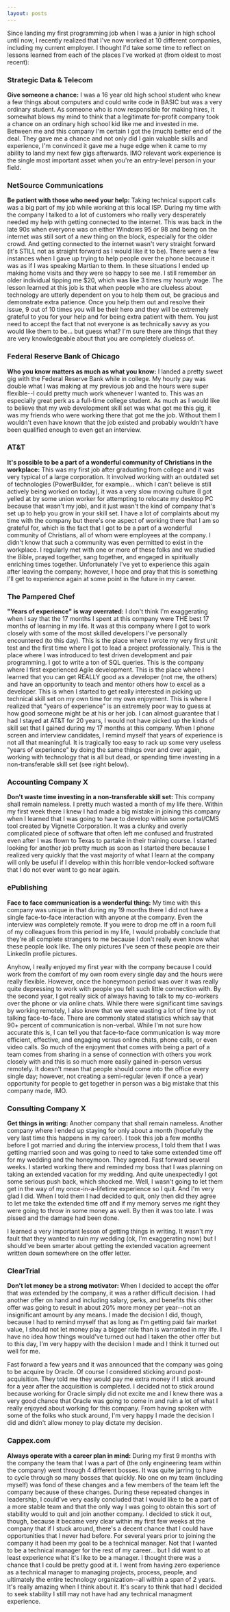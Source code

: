 ```yaml
---
layout: posts
---
```


Since landing my first programming job when I was a junior in high school until now, I recently realized that I've now worked at 10 different companies, including my current employer.  I thought I'd take some time to reflect on lessons learned from each of the places I've worked at (from oldest to most recent):

### Strategic Data & Telecom
**Give someone a chance:** I was a 16 year old high school student who knew a few things about computers and could write code in BASIC but was a very ordinary student.  As someone who is now responsible for making hires, it somewhat blows my mind to think that a legitimate for-profit company took a chance on an ordinary high school kid like me and invested in me.  Between me and this company I'm certain I got the (much) better end of the deal.  They gave me a chance and not only did I gain valuable skills and experience, I'm convinced it gave me a huge edge when it came to my ability to land my next few gigs afterwards.  IMO relevant work experience is the single most important asset when you're an entry-level person in your field.

### NetSource Communications
**Be patient with those who need your help:** Taking technical support calls was a big part of my job while working at this local ISP.  During my time with the company I talked to a lot of customers who really very desperately needed my help with getting connected to the internet.  This was back in the late 90s when everyone was on either Windows 95 or 98 and being on the internet was still sort of a new thing on the block, especially for the older crowd.  And getting connected to the internet wasn't very straight forward (it's STILL not as straight forward as I would like it to be).  There were a few instances when I gave up trying to help people over the phone because it was as if I was speaking Martian to them.  In these situations I ended up making home visits and they were so happy to see me.  I still remember an older individual tipping me $20, which was like 3 times my hourly wage.  The lesson learned at this job is that when people who are clueless about technology are utterly dependent on you to help them out, be gracious and demonstrate extra patience.  Once you help them out and resolve their issue, 9 out of 10 times you will be their hero and they will be extremely grateful to you for your help and for being extra patient with them.  You just need to accept the fact that not everyone is as technically savvy as you would like them to be... but guess what?  I'm sure there are things that they are very knowledgeable about that you are completely clueless of.

### Federal Reserve Bank of Chicago
**Who you know matters as much as what you know:** I landed a pretty sweet gig with the Federal Reserve Bank while in college.  My hourly pay was double what I was making at my previous job and the hours were super flexible--I could pretty much work whenever I wanted to.  This was an especially great perk as a full-time college student.  As much as I would like to believe that my web development skill set was what got me this gig, it was my friends who were working there that got me the job.  Without them I wouldn't even have known that the job existed and probably wouldn't have been qualified enough to even get an interview.

### AT&T
**It's possible to be a part of a wonderful community of Christians in the workplace:** This was my first job after graduating from college and it was very typical of a large corporation.  It involved working with an outdated set of technologies (PowerBuilder, for example... which I can't believe is still actively being worked on today), it was a very slow moving culture (I got yelled at by some union worker for attempting to relocate my desktop PC because that wasn't my job), and it just wasn't the kind of company that's set up to help you grow in your skill set.  I have a lot of complaints about my time with the company but there's one aspect of working there that I am so grateful for, which is the fact that I got to be a part of a wonderful community of Christians, all of whom were employees at the company.  I didn't know that such a community was even permitted to exist in the workplace.   I regularly met with one or more of these folks and we studied the Bible, prayed together, sang together, and engaged in spiritually enriching times together.  Unfortunately I've yet to experience this again after leaving the company; however, I hope and pray that this is something I'll get to experience again at some point in the future in my career.

### The Pampered Chef
**"Years of experience" is way overrated:** I don't think I'm exaggerating when I say that the 17 months I spent at this company were THE best 17 months of learning in my life.  It was at this company where I got to work closely with some of the most skilled developers I've personally encountered (to this day).  This is the place where I wrote my very first unit test and the first time where I got to lead a project professionally.  This is the place where I was introduced to test driven development and pair programming.  I got to write a ton of SQL queries.  This is the company where I first experienced Agile development.  This is the place where I learned that you can get REALLY good as a developer (not me, the others) and have an opportunity to teach and mentor others how to excel as a developer.  This is when I started to get really interested in picking up technical skill set on my own time for my own enjoyment.  This is where I realized that "years of experience" is an extremely poor way to guess at how good someone might be at his or her job.  I can almost guarantee that I had I stayed at AT&T for 20 years, I would not have picked up the kinds of skill set that I gained during my 17 months at this company.  When I phone screen and interview candidates, I remind myself that years of experience is not all that meaningful.  It is tragically too easy to rack up some very useless "years of experience" by doing the same things over and over again, working with technology that is all but dead, or spending time investing in a non-transferable skill set (see right below).

### Accounting Company X
**Don't waste time investing in a non-transferable skill set:** This company shall remain nameless.  I pretty much wasted a month of my life there.  Within my first week there I knew I had made a big mistake in joining this company when I learned that I was going to have to develop within some portal/CMS tool created by Vignette Corporation.  It was a clunky and overly complicated piece of software that often left me confused and frustrated even after I was flown to Texas to partake in their training course.  I started looking for another job pretty much as soon as I started there because I realized very quickly that the vast majority of what I learn at the company will only be useful if I develop within this horrible vendor-locked software that I do not ever want to go near again.

### ePublishing
**Face to face communication is a wonderful thing:** My time with this company was unique in that during my 19 months there I did not have a single face-to-face interaction with anyone at the company.  Even the interview was completely remote.  If you were to drop me off in a room full of my colleagues from this period in my life, I would probably conclude that they're all complete strangers to me because I don't really even know what these people look like.  The only pictures I've seen of these people are their LinkedIn profile pictures.

Anyhow, I really enjoyed my first year with the company because I could work from the comfort of my own room every single day and the hours were really flexible.  However, once the honeymoon period was over it was really quite depressing to work with people you felt such little connection with.  By the second year, I got really sick of always having to talk to my co-workers over the phone or via online chats.  While there were significant time savings by working remotely, I also knew that we were wasting a lot of time by not talking face-to-face.  There are commonly stated statistics which say that 90+ percent of communication is non-verbal.  While I'm not sure how accurate this is, I can tell you that face-to-face communication is way more efficient, effective, and engaging versus online chats, phone calls, or even video calls.  So much of the enjoyment that comes with being a part of a team comes from sharing in a sense of connection with others you work closely with and this is so much more easily gained in-person versus remotely.  It doesn't mean that people should come into the office every single day; however, not creating a semi-regular (even if once a year) opportunity for people to get together in person was a big mistake that this company made, IMO.

### Consulting Company X
**Get things in writing:** Another company that shall remain nameless.  Another company where I ended up staying for only about a month (hopefully the very last time this happens in my career).  I took this job a few months before I got married and during the interview process, I told them that I was getting married soon and was going to need to take some extended time off for my wedding and the honeymoon.  They agreed.  Fast forward several weeks.  I started working there and reminded my boss that I was planning on taking an extended vacation for my wedding.  And quite unexpectedly I got some serious push back, which shocked me.  Well, I wasn't going to let them get in the way of my once-in-a-lifetime experience so I quit.  And I'm very glad I did.  When I told them I had decided to quit, only then did they agree to let me take the extended time off and if my memory serves me right they were going to throw in some money as well.  By then it was too late.  I was pissed and the damage had been done.

I learned a very important lesson of getting things in writing.  It wasn't my fault that they wanted to ruin my wedding (ok, I'm exaggerating now) but I should've been smarter about getting the extended vacation agreement written down somewhere on the offer letter.

### ClearTrial
**Don't let money be a strong motivator:** When I decided to accept the offer that was extended by the company, it was a rather difficult decision.  I had another offer on hand and including salary, perks, and benefits this other offer was going to result in about 20% more money per year--not an insignificant amount by any means.  I made the decision I did, though, because I had to remind myself that as long as I'm getting paid fair market value, I should not let money play a bigger role than is warranted in my life.  I have no idea how things would've turned out had I taken the other offer but to this day, I'm very happy with the decision I made and I think it turned out well for me.

Fast forward a few years and it was announced that the company was going to be acquire by Oracle.  Of course I considered sticking around post-acquisition.  They told me they would pay me extra money if I stick around for a year after the acquisition is completed.  I decided not to stick around because working for Oracle simply did not excite me and I knew there was a very good chance that Oracle was going to come in and ruin a lot of what I really enjoyed about working for this company.  From having spoken with some of the folks who stuck around, I'm very happy I made the decision I did and didn't allow money to play dictate my decision.

### Cappex.com
**Always operate with a career plan in mind:** During my first 9 months with the company the team that I was a part of (the only engineering team within the company) went through 4 different bosses.  It was quite jarring to have to cycle through so many bosses that quickly.  No one on my team (including myself) was fond of these changes and a few members of the team left the company because of these changes.  During these repeated changes in leadership, I could've very easily concluded that I would like to be a part of a more stable team and that the only way I was going to obtain this sort of stability would to quit and join another company.  I decided to stick it out, though, because it became very clear within my first few weeks at the company that if I stuck around, there's a decent chance that I could have opportunities that I never had before.  For several years prior to joining the company it had been my goal to be a technical manager.  Not that I wanted to be a technical manager for the rest of my career... but I did want to at least experience what it's like to be a manager.  I thought there was a chance that I could be pretty good at it.  I went from having zero experience as a technical manager to managing projects, process, people, and ultimately the entire technology organization--all within a span of 2 years.  It's really amazing when I think about it.  It's scary to think that had I decided to seek stability I still may not have had any technical managment experience.
